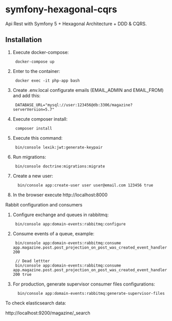 symfony-hexagonal-cqrs
======================

Api Rest with Symfony 5 + Hexagonal Architecture + DDD & CQRS.


Installation
------------

1. Execute docker-compose:


        docker-compose up


2. Enter to the container:


        docker exec -it php-app bash


3. Create .env.local configurate emails (EMAIL_ADMIN and EMAIL_FROM) and add this:


        DATABASE_URL="mysql://user:123456@db:3306/magazine?serverVersion=5.7"


4. Execute composer install:


        composer install


5. Execute this command:


        bin/console lexik:jwt:generate-keypair


6. Run migrations:


        bin/console doctrine:migrations:migrate


7. Create a new user:


         bin/console app:create-user user user@email.com 123456 true


8. In the browser execute http://localhost:8000


Rabbit configuration and consumers

1. Configure exchange and queues in rabbitmq:
    
        bin/console app:domain-events:rabbitmq:configure

2. Consume events of a queue, example:

        bin/console app:domain-events:rabbitmq:consume app.magazine.post.post_projection_on_post_was_created_event_handler 200
        
        // Dead lettter
        bin/console app:domain-events:rabbitmq:consume app.magazine.post.post_projection_on_post_was_created_event_handler 200 true

3. For production, generate supervisor consumer files configurations:

         bin/console app:domain-events:rabbitmq:generate-supervisor-files


To check elasticsearch data:


   http://localhost:9200/magazine/_search
